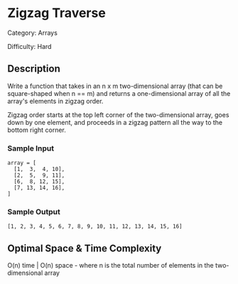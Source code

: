 # Zigzag Traverse

Category: Arrays

Difficulty: Hard

## Description

Write a function that takes in an n x m two-dimensional array (that can be
square-shaped when n == m) and returns a one-dimensional array of all the
array's elements in zigzag order.

Zigzag order starts at the top left corner of the two-dimensional array, goes
down by one element, and proceeds in a zigzag pattern all the way to the
bottom right corner.


### Sample Input
```
array = [
  [1,  3,  4, 10],
  [2,  5,  9, 11],
  [6,  8, 12, 15],
  [7, 13, 14, 16],
]
```

### Sample Output
```
[1, 2, 3, 4, 5, 6, 7, 8, 9, 10, 11, 12, 13, 14, 15, 16]
```

## Optimal Space & Time Complexity

O(n) time | O(n) space - where n is the total number of elements in the two-dimensional array
